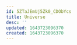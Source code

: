 ```yaml
---
id: 5ZTaJEmUj5Zk0_CDObYcs
title: Universe
desc: ''
updated: 1643723096370
created: 1643723096370
---
```


